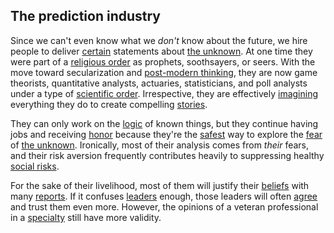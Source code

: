 

## The prediction industry

Since we can't even know what we *don't* know about the future, we hire people to deliver [certain](understanding-certainty.md) statements about [the unknown](unknown.md). At one time they were part of a [religious order](religion.md) as prophets, soothsayers, or seers. With the move toward secularization and [post-modern thinking](philosophy.md), they are now game theorists, quantitative analysts, actuaries, statisticians, and poll analysts under a type of [scientific order](science.md). Irrespective, they are effectively [imagining](imagination.md) everything they do to create compelling [stories](stories.md).

They can only work on the [logic](logic.md) of known things, but they continue having jobs and receiving [honor](image.md) because they're the [safest](/safety/) way to explore the [fear](/fear/) of [the unknown](/unknown/). Ironically, most of their analysis comes from *their* fears, and their risk aversion frequently contributes heavily to suppressing healthy [social risks](/social-risk/).

For the sake of their livelihood, most of them will justify their [beliefs](/certainty/) with many [reports](/math/). If it confuses [leaders](/groups-large/) enough, those leaders will often [agree](/boundaries/) and trust them even more. However, the opinions of a veteran professional in a [specialty](/specialization-cities/) still have more validity.
